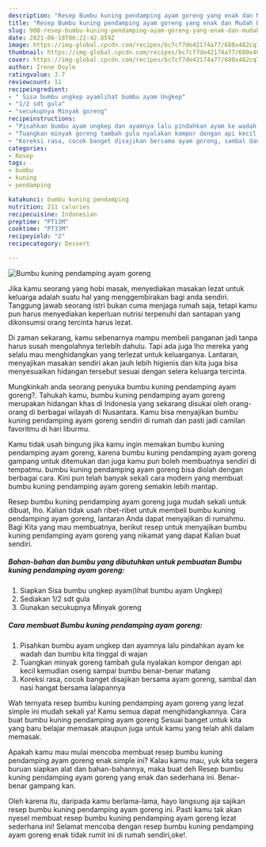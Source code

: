 ```yaml
---
description: "Resep Bumbu kuning pendamping ayam goreng yang enak dan Mudah Dibuat"
title: "Resep Bumbu kuning pendamping ayam goreng yang enak dan Mudah Dibuat"
slug: 908-resep-bumbu-kuning-pendamping-ayam-goreng-yang-enak-dan-mudah-dibuat
date: 2021-06-18T06:22:42.859Z
image: https://img-global.cpcdn.com/recipes/bc7cf7de42174a77/680x482cq70/bumbu-kuning-pendamping-ayam-goreng-foto-resep-utama.jpg
thumbnail: https://img-global.cpcdn.com/recipes/bc7cf7de42174a77/680x482cq70/bumbu-kuning-pendamping-ayam-goreng-foto-resep-utama.jpg
cover: https://img-global.cpcdn.com/recipes/bc7cf7de42174a77/680x482cq70/bumbu-kuning-pendamping-ayam-goreng-foto-resep-utama.jpg
author: Irene Doyle
ratingvalue: 3.7
reviewcount: 11
recipeingredient:
- " Sisa bumbu ungkep ayamlihat bumbu ayam Ungkep"
- "1/2 sdt gula"
- "secukupnya Minyak goreng"
recipeinstructions:
- "Pisahkan bumbu ayam ungkep dan ayamnya lalu pindahkan ayam ke wadah dan bumbu kita tinggal di wajan"
- "Tuangkan minyak goreng tambah gula nyalakan kompor dengan api kecil kemudian oseng sampai bumbu benar-benar matang"
- "Koreksi rasa, cocok banget disajikan bersama ayam goreng, sambal dan nasi hangat bersama lalapannya"
categories:
- Resep
tags:
- bumbu
- kuning
- pendamping

katakunci: bumbu kuning pendamping 
nutrition: 211 calories
recipecuisine: Indonesian
preptime: "PT13M"
cooktime: "PT33M"
recipeyield: "2"
recipecategory: Dessert

---
```



![Bumbu kuning pendamping ayam goreng](https://img-global.cpcdn.com/recipes/bc7cf7de42174a77/680x482cq70/bumbu-kuning-pendamping-ayam-goreng-foto-resep-utama.jpg)

Jika kamu seorang yang hobi masak, menyediakan masakan lezat untuk keluarga adalah suatu hal yang menggembirakan bagi anda sendiri. Tanggung jawab seorang istri bukan cuma menjaga rumah saja, tetapi kamu pun harus menyediakan keperluan nutrisi terpenuhi dan santapan yang dikonsumsi orang tercinta harus lezat.

Di zaman  sekarang, kamu sebenarnya mampu membeli panganan jadi tanpa harus susah mengolahnya terlebih dahulu. Tapi ada juga lho mereka yang selalu mau menghidangkan yang terlezat untuk keluarganya. Lantaran, menyajikan masakan sendiri akan jauh lebih higienis dan kita juga bisa menyesuaikan hidangan tersebut sesuai dengan selera keluarga tercinta. 



Mungkinkah anda seorang penyuka bumbu kuning pendamping ayam goreng?. Tahukah kamu, bumbu kuning pendamping ayam goreng merupakan hidangan khas di Indonesia yang sekarang disukai oleh orang-orang di berbagai wilayah di Nusantara. Kamu bisa menyajikan bumbu kuning pendamping ayam goreng sendiri di rumah dan pasti jadi camilan favoritmu di hari liburmu.

Kamu tidak usah bingung jika kamu ingin memakan bumbu kuning pendamping ayam goreng, karena bumbu kuning pendamping ayam goreng gampang untuk ditemukan dan juga kamu pun boleh membuatnya sendiri di tempatmu. bumbu kuning pendamping ayam goreng bisa diolah dengan berbagai cara. Kini pun telah banyak sekali cara modern yang membuat bumbu kuning pendamping ayam goreng semakin lebih mantap.

Resep bumbu kuning pendamping ayam goreng juga mudah sekali untuk dibuat, lho. Kalian tidak usah ribet-ribet untuk membeli bumbu kuning pendamping ayam goreng, lantaran Anda dapat menyajikan di rumahmu. Bagi Kita yang mau membuatnya, berikut resep untuk menyajikan bumbu kuning pendamping ayam goreng yang nikamat yang dapat Kalian buat sendiri.

<!--inarticleads1-->

##### Bahan-bahan dan bumbu yang dibutuhkan untuk pembuatan Bumbu kuning pendamping ayam goreng:

1. Siapkan  Sisa bumbu ungkep ayam(lihat bumbu ayam Ungkep)
1. Sediakan 1/2 sdt gula
1. Gunakan secukupnya Minyak goreng




<!--inarticleads2-->

##### Cara membuat Bumbu kuning pendamping ayam goreng:

1. Pisahkan bumbu ayam ungkep dan ayamnya lalu pindahkan ayam ke wadah dan bumbu kita tinggal di wajan
1. Tuangkan minyak goreng tambah gula nyalakan kompor dengan api kecil kemudian oseng sampai bumbu benar-benar matang
1. Koreksi rasa, cocok banget disajikan bersama ayam goreng, sambal dan nasi hangat bersama lalapannya




Wah ternyata resep bumbu kuning pendamping ayam goreng yang lezat simple ini mudah sekali ya! Kamu semua dapat menghidangkannya. Cara buat bumbu kuning pendamping ayam goreng Sesuai banget untuk kita yang baru belajar memasak ataupun juga untuk kamu yang telah ahli dalam memasak.

Apakah kamu mau mulai mencoba membuat resep bumbu kuning pendamping ayam goreng enak simple ini? Kalau kamu mau, yuk kita segera buruan siapkan alat dan bahan-bahannya, maka buat deh Resep bumbu kuning pendamping ayam goreng yang enak dan sederhana ini. Benar-benar gampang kan. 

Oleh karena itu, daripada kamu berlama-lama, hayo langsung aja sajikan resep bumbu kuning pendamping ayam goreng ini. Pasti kamu tak akan nyesel membuat resep bumbu kuning pendamping ayam goreng lezat sederhana ini! Selamat mencoba dengan resep bumbu kuning pendamping ayam goreng enak tidak rumit ini di rumah sendiri,oke!.

